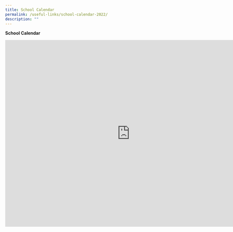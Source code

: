 ```yaml
---
title: School Calendar
permalink: /useful-links/school-calendar-2022/
description: ""
---
```


**School Calendar**


<iframe src="https://calendar.google.com/calendar/embed?src=c_agtcmi3ffv74il238ss11u0d60%40group.calendar.google.com&ctz=Asia%2FSingapore" style="border: 0" width="800" height="600" frameborder="0" scrolling="no"></iframe>
